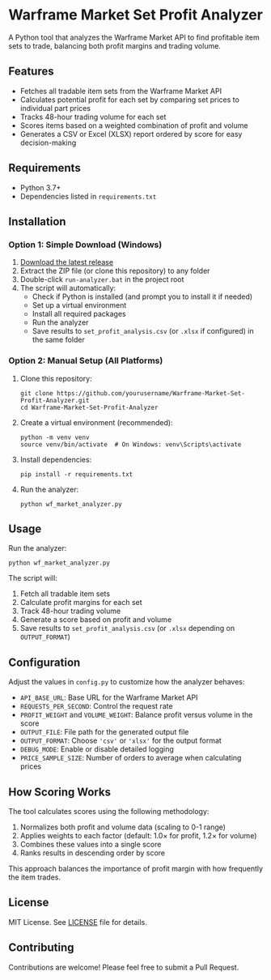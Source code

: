 # Warframe Market Set Profit Analyzer

A Python tool that analyzes the Warframe Market API to find profitable item sets to trade, balancing both profit margins and trading volume.

## Features

- Fetches all tradable item sets from the Warframe Market API
- Calculates potential profit for each set by comparing set prices to individual part prices
- Tracks 48-hour trading volume for each set
- Scores items based on a weighted combination of profit and volume
- Generates a CSV or Excel (XLSX) report ordered by score for easy decision-making

## Requirements

- Python 3.7+
- Dependencies listed in `requirements.txt`

## Installation

### Option 1: Simple Download (Windows)

1. [Download the latest release](https://github.com/Engusseus/Warframe-Market-Set-Profit-Analyzer/releases/tag/v0.1.0) 
2. Extract the ZIP file (or clone this repository) to any folder
3. Double-click `run-analyzer.bat` in the project root
4. The script will automatically:
   - Check if Python is installed (and prompt you to install it if needed)
   - Set up a virtual environment
   - Install all required packages
   - Run the analyzer
   - Save results to `set_profit_analysis.csv` (or `.xlsx` if configured) in the same folder

### Option 2: Manual Setup (All Platforms)

1. Clone this repository:
   ```
   git clone https://github.com/yourusername/Warframe-Market-Set-Profit-Analyzer.git
   cd Warframe-Market-Set-Profit-Analyzer
   ```

2. Create a virtual environment (recommended):
   ```
   python -m venv venv
   source venv/bin/activate  # On Windows: venv\Scripts\activate
   ```

3. Install dependencies:
   ```
   pip install -r requirements.txt
   ```

4. Run the analyzer:
   ```
   python wf_market_analyzer.py
   ```

## Usage

Run the analyzer:

```
python wf_market_analyzer.py
```

The script will:
1. Fetch all tradable item sets
2. Calculate profit margins for each set
3. Track 48-hour trading volume
4. Generate a score based on profit and volume
5. Save results to `set_profit_analysis.csv` (or `.xlsx` depending on `OUTPUT_FORMAT`)

## Configuration

Adjust the values in `config.py` to customize how the analyzer behaves:

- `API_BASE_URL`: Base URL for the Warframe Market API
- `REQUESTS_PER_SECOND`: Control the request rate
- `PROFIT_WEIGHT` and `VOLUME_WEIGHT`: Balance profit versus volume in the score
- `OUTPUT_FILE`: File path for the generated output file
- `OUTPUT_FORMAT`: Choose `'csv'` or `'xlsx'` for the output format
- `DEBUG_MODE`: Enable or disable detailed logging
- `PRICE_SAMPLE_SIZE`: Number of orders to average when calculating prices

## How Scoring Works

The tool calculates scores using the following methodology:

1. Normalizes both profit and volume data (scaling to 0-1 range)
2. Applies weights to each factor (default: 1.0× for profit, 1.2× for volume)
3. Combines these values into a single score
4. Ranks results in descending order by score

This approach balances the importance of profit margin with how frequently the item trades.

## License

MIT License. See [LICENSE](LICENSE) file for details.

## Contributing

Contributions are welcome! Please feel free to submit a Pull Request.
